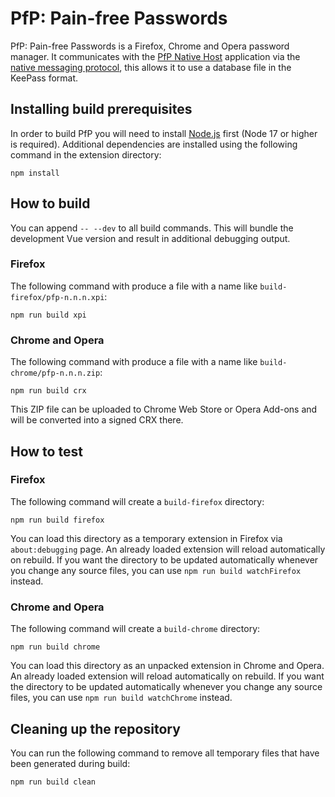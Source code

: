 PfP: Pain-free Passwords
========================

PfP: Pain-free Passwords is a Firefox, Chrome and Opera password manager. It communicates with the [PfP Native Host](https://github.com/palant/pfp-native-host) application via the [native messaging protocol](https://developer.chrome.com/docs/apps/nativeMessaging/), this allows it to use a database file in the KeePass format.

Installing build prerequisites
------------------------------

In order to build PfP you will need to install [Node.js](https://nodejs.org/) first (Node 17 or higher is required). Additional dependencies are installed using the following command in the extension directory:

    npm install

How to build
------------

You can append `-- --dev` to all build commands. This will bundle the development Vue version and result in additional debugging output.

### Firefox

The following command with produce a file with a name like `build-firefox/pfp-n.n.n.xpi`:

    npm run build xpi

### Chrome and Opera

The following command with produce a file with a name like `build-chrome/pfp-n.n.n.zip`:

    npm run build crx

This ZIP file can be uploaded to Chrome Web Store or Opera Add-ons and will be converted into a signed CRX there.

How to test
-----------

### Firefox

The following command will create a `build-firefox` directory:

    npm run build firefox

You can load this directory as a temporary extension in Firefox via `about:debugging` page. An already loaded extension will reload automatically on rebuild. If you want the directory to be updated automatically whenever you change any source files, you can use `npm run build watchFirefox` instead.

### Chrome and Opera

The following command will create a `build-chrome` directory:

    npm run build chrome

You can load this directory as an unpacked extension in Chrome and Opera. An already loaded extension will reload automatically on rebuild. If you want the directory to be updated automatically whenever you change any source files, you can use `npm run build watchChrome` instead.

Cleaning up the repository
--------------------------

You can run the following command to remove all temporary files that have been generated during build:

    npm run build clean
